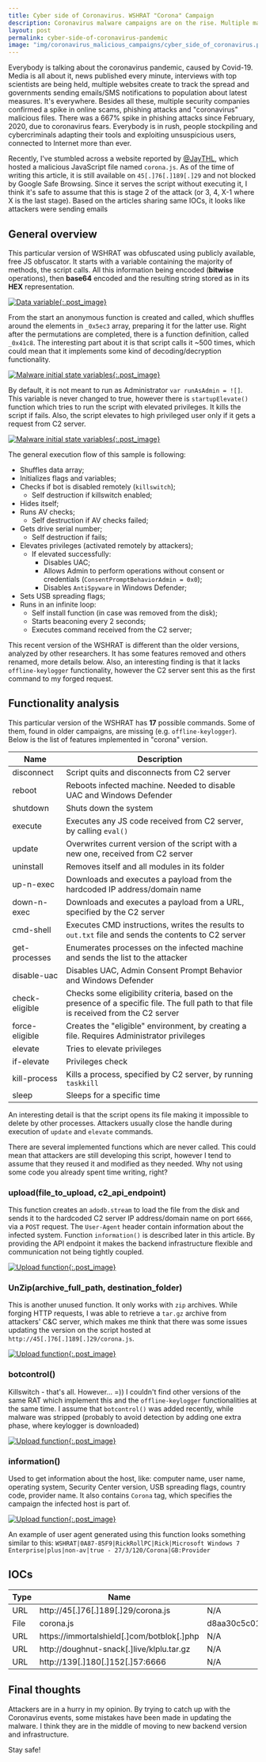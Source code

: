 ```yaml
---
title: Cyber side of Coronavirus. WSHRAT "Corona" Campaign
description: Coronavirus malware campaigns are on the rise. Multiple malicious actors retrofitted their tools to exploit current global pandemic.
layout: post
permalink: cyber-side-of-coronavirus-pandemic
image: "img/coronavirus_malicious_campaigns/cyber_side_of_coronavirus.png"
---
```

Everybody is talking about the coronavirus pandemic, caused by Covid-19. Media is all about it, news published every minute, interviews with top scientists are being held, multiple websites create to track the spread and governments sending emails/SMS notifications to population about latest measures. It's everywhere. Besides all these, multiple security companies confirmed a spike in online scams, phishing attacks and "coronavirus" malicious files. There was a 667% spike in phishing attacks since February, 2020, due to coronavirus fears. Everybody is in rush, people stockpiling and cybercriminals adapting their tools and exploiting unsuspicious users, connected to Internet more than ever.

Recently, I've stumbled across a website reported by [@JayTHL](https://twitter.com/JayTHL "JayTHL Twitter"), which hosted a malicious JavaScript file named `corona.js`. As of the time of writing this article, it is still available on `45[.]76[.]189[.]29` and not blocked by Google Safe Browsing. Since it serves the script without executing it, I think it's safe to assume that this is stage 2 of the attack (or 3, 4, X-1 where X is the last stage). Based on the articles sharing same IOCs, it looks like attackers were sending emails


## General overview

This particular version of WSHRAT was obfuscated using publicly available, free JS obfuscator. It starts with a variable containing the majority of methods, the script calls. All this information being encoded (**bitwise** operations), then **base64** encoded and the resulting string stored as in its **HEX** representation.

[ ![Data variable](../img/coronavirus_malicious_campaigns/data_variable.png){:.post_image} ](../img/coronavirus_malicious_campaigns/data_variable.png)

From the start an anonymous function is created and called, which shuffles around the elements in `_0x5ec3` array, preparing it for the latter use. Right after the permutations are completed, there is a function definition, called `_0x41c8`. The interesting part about it is that script calls it ~500 times, which could mean that it implements some kind of decoding/decryption functionality.

[ ![Malware initial state variables](../img/coronavirus_malicious_campaigns/malware_state.png){:.post_image} ](../img/coronavirus_malicious_campaigns/malware_state.png)

By default, it is not meant to run as Administrator `var runAsAdmin = ![]`. This variable is never changed to true, however there is `startupElevate()` function which tries to run the script with elevated privileges. It kills the script if fails. Also, the script elevates to high privileged user only if it gets a request from C2 server.

[ ![Malware initial state variables](../img/coronavirus_malicious_campaigns/startup_elevate.png){:.post_image} ](../img/coronavirus_malicious_campaigns/startup_elevate.png)

The general execution flow of this sample is following:

- Shuffles data array;
- Initializes flags and variables;
- Checks if bot is disabled remotely (`killswitch`);
    - Self destruction if killswitch enabled;
- Hides itself;
- Runs AV checks;
    - Self destruction if AV checks failed;
- Gets drive serial number;
    - Self destruction if fails;
- Elevates privileges (activated remotely by attackers);
    - If elevated successfully:
        - Disables UAC;
        - Allows Admin to perform operations without consent or credentials (`ConsentPromptBehaviorAdmin = 0x0`);
        - Disables `AntiSpyware` in Windows Defender;
- Sets USB spreading flags;
- Runs in an infinite loop:
    - Self install function (in case was removed from the disk);
    - Starts beaconing every 2 seconds;
    - Executes command received from the C2 server;

This recent version of the WSHRAT is different than the older versions, analyzed by other researchers. It has some features removed and others renamed, more details below. Also, an interesting finding is that it lacks `offline-keylogger` functionality, however the C2 server sent this as the first command to my forged request.


## Functionality analysis

This particular version of the WSHRAT has **17** possible commands. Some of them, found in older campaigns, are missing (e.g. `offline-keylogger`). Below is the list of features implemented in "corona" version.

|Name|Description|
|---|---|
|disconnect|Script quits and disconnects from C2 server|
|reboot|Reboots infected machine. Needed to disable UAC and Windows Defender|
|shutdown|Shuts down the system|
|execute|Executes any JS code received from C2 server, by calling `eval()`|
|update|Overwrites current version of the script with a new one, received from C2 server|
|uninstall|Removes itself and all modules in its folder|
|up-n-exec|Downloads and executes a payload from the hardcoded IP address/domain name|
|down-n-exec|Downloads and executes a payload from a URL, specified by the C2 server|
|cmd-shell|Executes CMD instructions, writes the results to `out.txt` file and sends the contents to C2 server|
|get-processes|Enumerates processes on the infected machine and sends the list to the attacker|
|disable-uac|Disables UAC, Admin Consent Prompt Behavior and Windows Defender|
|check-eligible|Checks some eligibility criteria, based on the presence of a specific file. The full path to that file is received from the C2 server|
|force-eligible|Creates the "eligible" environment, by creating a file. Requires Administrator privileges|
|elevate|Tries to elevate privileges|
|if-elevate|Privileges check|
|kill-process|Kills a process, specified by C2 server, by running `taskkill`|
|sleep|Sleeps for a specific time|


An interesting detail is that the script opens its file making it impossible to delete by other processes. Attackers usually close the handle during execution of `update` and `elevate` commands.

There are several implemented functions which are never called. This could mean that attackers are still developing this script, however I tend to assume that they reused it and modified as they needed. Why not using some code you already spent time writing, right?

### upload(file_to_upload, c2_api_endpoint)

This function creates an `adodb.stream` to load the file from the disk and sends it to the hardcoded C2 server IP address/domain name on port `6666`, via a `POST` request. The `User-Agent` header contain information about the infected system. Function `information()` is described later in this article. By providing the API endpoint it makes the backend infrastructure flexible and communication not being tightly coupled.

[ ![Upload function](../img/coronavirus_malicious_campaigns/upload.png){:.post_image} ](../img/coronavirus_malicious_campaigns/upload.png)

### UnZip(archive_full_path, destination_folder)

This is another unused function. It only works with `zip` archives. While forging HTTP requests, I was able to retrieve a `tar.gz` archive from attackers' C&C server, which makes me think that there was some issues updating the version on the script hosted at `http://45[.]76[.]189[.]29/corona.js`.

[ ![Upload function](../img/coronavirus_malicious_campaigns/unzip.png){:.post_image} ](../img/coronavirus_malicious_campaigns/unzip.png)

### botcontrol()

Killswitch - that's all. However... =)) I couldn't find other versions of the same RAT which implement this and the `offline-keylogger` functionalities at the same time. I assume that `botcontrol()` was added recently, while malware was stripped (probably to avoid detection by adding one extra phase, where keylogger is downloaded)

[ ![Upload function](../img/coronavirus_malicious_campaigns/botcontrol.png){:.post_image} ](../img/coronavirus_malicious_campaigns/botcontrol.png)

### information()

Used to get information about the host, like: computer name, user name, operating system, Security Center version, USB spreading flags, country code, provider name. It also contains `Corona` tag, which specifies the campaign the infected host is part of.

[ ![Upload function](../img/coronavirus_malicious_campaigns/information.png){:.post_image} ](../img/coronavirus_malicious_campaigns/information.png)

An example of user agent generated using this function looks something similar to this:
`WSHRAT|0A87-85F9|RickRollPC|Rick|Microsoft Windows 7 Enterprise|plus|non-av|true - 27/3/120/Corona|GB:Provider`


## IOCs

|Type|Name|Checksum|
|---|---|---|
|URL|http://45[.]76[.]189[.]29/corona.js|N/A|
|File|corona.js|d8aa30c5c015d099888507212b1c1623552a385d|
|URL|https://immortalshield[.]com/botblok[.]php|N/A|
|URL|http://doughnut-snack[.]live/klplu.tar.gz|N/A|
|URL|http://139[.]180[.]152[.]57:6666|N/A|


## Final thoughts

Attackers are in a hurry in my opinion. By trying to catch up with the Coronavirus events, some mistakes have been made in updating the malware. I think they are in the middle of moving to new backend version and infrastructure.

Stay safe!